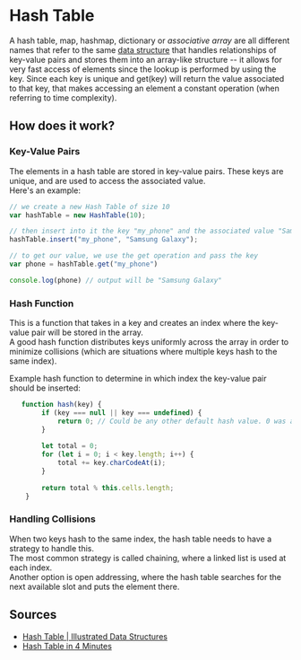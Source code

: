 # Hash Table

A hash table, map, hashmap, dictionary or *associative array* are all different names that refer to the same [data structure](Computer%20Science/Data%20Structures/data%20structure.md) that handles relationships of key-value pairs and stores them into an array-like structure -- it allows for very fast access of elements since the lookup is performed by using the key. Since each key is unique and get(key) will return the value associated to that key, that makes accessing an element a constant operation (when referring to time complexity).

## How does it work?

### Key-Value Pairs

The elements in a hash table are stored in key-value pairs. These keys are unique, and are used to access the associated value.  
Here's an example:

```js
// we create a new Hash Table of size 10
var hashTable = new HashTable(10);

// then insert into it the key "my_phone" and the associated value "Samsung Galaxy"
hashTable.insert("my_phone", "Samsung Galaxy");

// to get our value, we use the get operation and pass the key
var phone = hashTable.get("my_phone")

console.log(phone) // output will be "Samsung Galaxy"
```

### Hash Function

This is a function that takes in a key and creates an index where the key-value pair will be stored in the array.  
A good hash function distributes keys uniformly across the array in order to minimize collisions (which are situations where multiple keys hash to the same index).

Example hash function to determine in which index the key-value pair should be inserted:

```js
   function hash(key) {
        if (key === null || key === undefined) {
            return 0; // Could be any other default hash value. 0 was a personal pick
        }
    
        let total = 0;
        for (let i = 0; i < key.length; i++) {
            total += key.charCodeAt(i);
        }
    
        return total % this.cells.length;
    } 
```

### Handling Collisions

When two keys hash to the same index, the hash table needs to have a strategy to handle this.  
The most common strategy is called chaining, where a linked list is used at each index.  
Another option is open addressing, where the hash table searches for the next available slot and puts the element there.

## Sources

- [Hash Table | Illustrated Data Structures](https://www.youtube.com/watch?v=jalSiaIi8j4)
- [Hash Table in 4 Minutes](https://youtu.be/knV86FlSXJ8)
